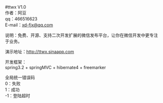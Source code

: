 #ttwx V1.0<br />
作者：阿豆<br />
qq：466516623<br />
E-mail：xd-fjx@qq.com<br />

说明：免费、开源、支持二次开发扩展的微信发布平台，让你在微信开发中更专注于业务。<br />

演示地址：http://ttwx.sinaapp.com<br />

开发框架：<br />
spring3.2 + springMVC + hibernate4 + freemarker<br />

全局统一错误码<br />
0：失败<br />
1：成功<br />
-1：登陆超时<br />